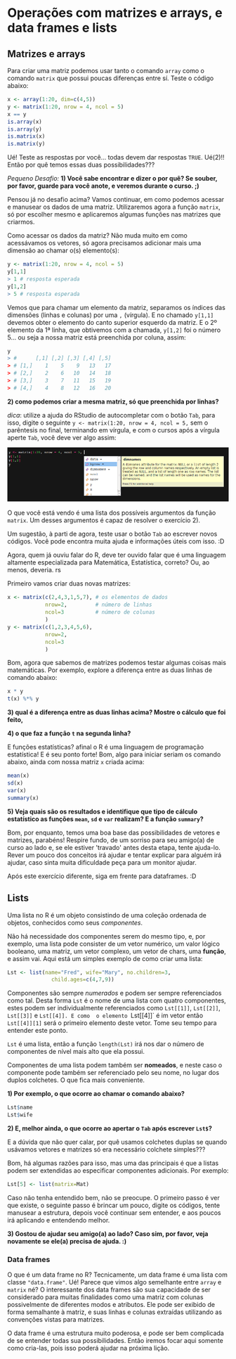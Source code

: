 # Operações com matrizes e arrays, e data frames e lists

## Matrizes e arrays

Para criar uma matriz podemos usar tanto o comando `array` como o comando `matrix` que possui poucas diferenças entre sí. Teste o código abaixo:

```r
x <- array(1:20, dim=c(4,5))
y <- matrix(1:20, nrow = 4, ncol = 5)
x == y
is.array(x)
is.array(y)
is.matrix(x)
is.matrix(y)
```

Ué! Teste as respostas por você... todas devem dar respostas `TRUE`. Ué(2)!! Então por quê temos essas duas possibilidades???

*Pequeno Desafio:* **1) Você sabe encontrar e dizer o por quê? Se souber, por favor, guarde para você anote, e veremos durante o curso. ;)**

Pensou já no desafio acima? Vamos continuar, em como podemos acessar e manusear os dados de uma matriz. Utilizaremos agora a função `matrix`, só por escolher mesmo e aplicaremos algumas funções nas matrizes que criarmos.

Como acessar os dados da matriz? Não muda muito em como acessávamos os vetores, só agora precisamos adicionar mais uma dimensão ao chamar o(s) elemento(s):

```r
y <- matrix(1:20, nrow = 4, ncol = 5)
y[1,1]
> 1 # resposta esperada
y[1,2]
> 5 # resposta esperada
```

Vemos que para chamar um elemento da matriz, separamos os índices das dimensões (linhas e colunas) por uma `,` (vírgula). E no chamado `y[1,1]` devemos obter o elemento do canto superior esquerdo da matriz. E o 2º elemento da 1ª linha, que obtivemos com a chamada, `y[1,2]` foi o número 5... ou seja a nossa matriz está preenchida por coluna, assim:

```r
y
> #      [,1] [,2] [,3] [,4] [,5]
> # [1,]    1    5    9   13   17
> # [2,]    2    6   10   14   18
> # [3,]    3    7   11   15   19
> # [4,]    4    8   12   16   20
```

**2) como podemos criar a mesma matriz, só que preenchida por linhas?**

*dica*: utilize a ajuda do RStudio de autocompletar com o botão `Tab`, para isso, digite o seguinte `y <- matrix(1:20, nrow = 4, ncol = 5,` sem o parêntesis no final, terminando em vírgula, e com o cursos após a vírgula aperte `Tab`, você deve ver algo assim:

![Tab help](Tab.png)

O que você está vendo é uma lista dos possíveis argumentos da função `matrix`. Um desses argumentos é capaz de resolver o exercício 2).

Um sugestão, à parti de agora, teste usar o botão `Tab` ao escrever novos códigos. Você pode encontra muita ajuda e informações úteis com isso. :D

Agora, quem já ouviu falar do R, deve ter ouvido falar que é uma linguagem altamente especializada para Matemática, Estatística, correto? Ou, ao menos, deveria. rs

Primeiro vamos criar duas novas matrizes:

```r
x <- matrix(c(2,4,3,1,5,7), # os elementos de dados
            nrow=2,         # número de linhas
            ncol=3          # número de colunas
            )
y <- matrix(c(1,2,3,4,5,6),
            nrow=2,
            ncol=3
            )
```
Bom, agora que sabemos de matrizes podemos testar algumas coisas mais matemáticas. Por exemplo, explore a diferença entre as duas linhas de comando abaixo:

```r
x * y
t(x) %*% y
```

**3) qual é a diferença entre as duas linhas acima? Mostre o cálculo que foi feito,**

**4) o que faz a função `t` na segunda linha?**

E funções estatísticas? afinal o R é uma linguagem de programação estatística! E é seu ponto forte! Bom, algo para iniciar seriam os comando abaixo, ainda com nossa matriz `x` criada acima:

```r
mean(x)
sd(x)
var(x)
summary(x)
```

**5) Veja quais são os resultados e identifique que tipo de cálculo estatístico as funções `mean`, `sd` e `var` realizam? E a função `summary`?**

Bom, por enquanto, temos uma boa base das possibilidades de vetores e matrizes, parabéns! Respire fundo, de um sorriso para seu amigo(a) de curso ao lado e, se ele estiver 'travado' antes desta etapa, tente ajuda-lo. Rever um pouco dos conceitos irá ajudar e tentar explicar para alguém irá ajudar, caso sinta muita dificuldade peça para um monitor ajudar.

Após este exercício diferente, siga em frente para dataframes. :D

## Lists

Uma lista no R é um objeto consistindo de uma coleção ordenada de objetos, conhecidos como seus *componentes*.

Não há necessidade dos componentes serem do mesmo tipo, e, por exemplo, uma lista pode consister de um vetor numérico, um valor lógico booleano, uma matriz, um vetor complexo, um vetor de chars, uma **função**, e assim vai. Aqui está um simples exemplo de como criar uma lista:

```r
Lst <- list(name="Fred", wife="Mary", no.children=3,
              child.ages=c(4,7,9))
```

Componentes são sempre *numerados* e podem ser sempre referenciados como tal. Desta forma `Lst` é o nome de uma lista com quatro componentes, estes podem ser individualmente referenciados como `Lst[[1]]`, `Lst[[2]]`, `Lst[[3]]` e `Lst[[4]]. E como  o elemento `Lst[[4]]` é im vetor então ```Lst[[4]][1]``` será o primeiro elemento deste vetor. Tome seu tempo para entender este ponto.

`Lst` é uma lista, então a função `length(Lst)` irá nos dar o número de componentes de nível mais alto que ela possui.

Componentes de uma lista podem também ser **nomeados**, e neste caso o componente pode também ser referenciado pelo seu nome, no lugar dos duplos colchetes. O que fica mais conveniente.

**1) Por exemplo, o que ocorre ao chamar o comando abaixo?**

```r
Lst$name
Lst$wife
```

**2) E, melhor ainda, o que ocorre ao apertar o `Tab` após escrever `Lst$`?**

E a dúvida que não quer calar, por quê usamos colchetes duplas se quando usávamos vetores e matrizes só era necessário colchete simples???

Bom, há algumas razões para isso, mas uma das principais é que a listas podem ser extendidas ao especificar componentes adicionais. Por exemplo:

```r
Lst[5] <- list(matrix=Mat)
```

Caso não tenha entendido bem, não se preocupe. O primeiro passo é ver que existe, o seguinte passo é brincar um pouco, digite os códigos, tente manusear a estrutura, depois você continuar sem entender, e aos poucos irá aplicando e entendendo melhor.

**3) Gostou de ajudar seu amigo(a) ao lado? Caso sim, por favor, veja novamente se ele(a) precisa de ajuda. :)**

### Data frames

O que é um data frame no R? Tecnicamente, um data frame é uma lista com classe `"data.frame"`. Ué! Parece que vimos algo semelhante entre `array` e `matrix` né? O interessante dos data frames são sua capacidade de ser considerado para muitas finalidades como uma matriz com colunas possivelmente de diferentes modos e atributos. Ele pode ser exibido de forma semalhante à matriz, e suas linhas e colunas extraídas utilizando as convenções vistas para matrizes.

O data frame é uma estrutura muito poderosa, e pode ser bem complicada de se entender todas sua possibilidades. Então iremos focar aqui somente como cria-las, pois isso poderá ajudar na próxima lição.


